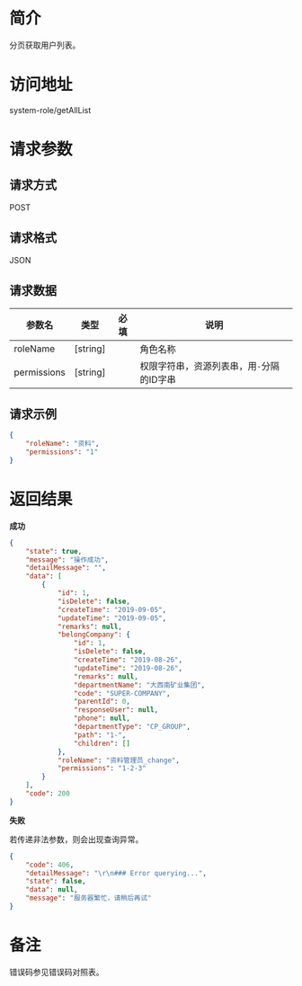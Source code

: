 # 简介
分页获取用户列表。

# 访问地址
system-role/getAllList

# 请求参数

## 请求方式
POST

## 请求格式
JSON

## 请求数据
|参数名|类型|必填|说明|
|-|-|-|-|
|roleName|[string]||角色名称|
|permissions|[string]||权限字符串，资源列表串，用`-`分隔的ID字串|

## 请求示例
```json
{
	"roleName": "资料",
    "permissions": "1"
}
```

# 返回结果
**成功**
```json
{
    "state": true,
    "message": "操作成功",
    "detailMessage": "",
    "data": [
        {
            "id": 1,
            "isDelete": false,
            "createTime": "2019-09-05",
            "updateTime": "2019-09-05",
            "remarks": null,
            "belongCompany": {
                "id": 1,
                "isDelete": false,
                "createTime": "2019-08-26",
                "updateTime": "2019-08-26",
                "remarks": null,
                "departmentName": "大西南矿业集团",
                "code": "SUPER-COMPANY",
                "parentId": 0,
                "responseUser": null,
                "phone": null,
                "departmentType": "CP_GROUP",
                "path": "1-",
                "children": []
            },
            "roleName": "资料管理员_change",
            "permissions": "1-2-3"
        }
    ],
    "code": 200
}
```

**失败**

若传递非法参数，则会出现查询异常。

```json
{
    "code": 406,
    "detailMessage": "\r\n### Error querying...",
    "state": false,
    "data": null,
    "message": "服务器繁忙，请稍后再试"
}
```

# 备注
错误码参见错误码对照表。